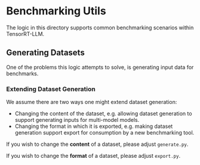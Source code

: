 # Benchmarking Utils
The logic in this directory supports common benchmarking scenarios within TensorRT-LLM.

## Generating Datasets
One of the problems this logic attempts to solve, is generating input data for benchmarks.

### Extending Dataset Generation
We assume there are two ways one might extend dataset generation:
- Changing the content of the dataset, e.g. allowing dataset generation to support generating inputs for multi-model models.
- Changing the format in which it is exported, e.g. making dataset generation support export for consumption by a new benchmarking tool.

If you wish to change the **content** of a dataset, please adjust `generate.py`.

If you wish to change the **format** of a dataset, please adjust `export.py`.
